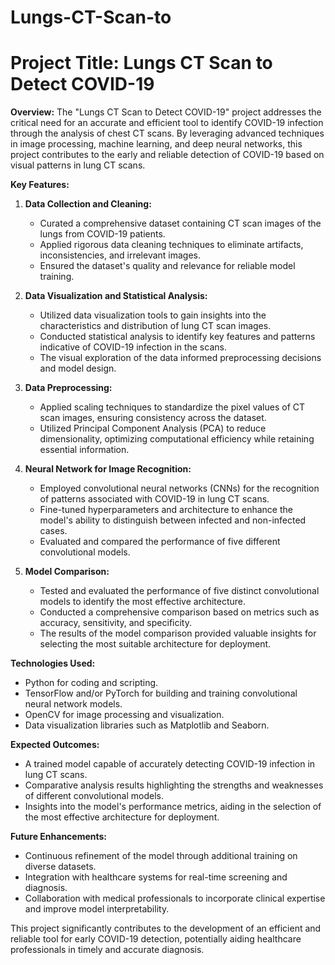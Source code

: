 # Lungs-CT-Scan-to
# **Project Title: Lungs CT Scan to Detect COVID-19**

**Overview:**
The "Lungs CT Scan to Detect COVID-19" project addresses the critical need for an accurate and efficient tool to identify COVID-19 infection through the analysis of chest CT scans. By leveraging advanced techniques in image processing, machine learning, and deep neural networks, this project contributes to the early and reliable detection of COVID-19 based on visual patterns in lung CT scans.

**Key Features:**

1. **Data Collection and Cleaning:**
   - Curated a comprehensive dataset containing CT scan images of the lungs from COVID-19 patients.
   - Applied rigorous data cleaning techniques to eliminate artifacts, inconsistencies, and irrelevant images.
   - Ensured the dataset's quality and relevance for reliable model training.

2. **Data Visualization and Statistical Analysis:**
   - Utilized data visualization tools to gain insights into the characteristics and distribution of lung CT scan images.
   - Conducted statistical analysis to identify key features and patterns indicative of COVID-19 infection in the scans.
   - The visual exploration of the data informed preprocessing decisions and model design.

3. **Data Preprocessing:**
   - Applied scaling techniques to standardize the pixel values of CT scan images, ensuring consistency across the dataset.
   - Utilized Principal Component Analysis (PCA) to reduce dimensionality, optimizing computational efficiency while retaining essential information.

4. **Neural Network for Image Recognition:**
   - Employed convolutional neural networks (CNNs) for the recognition of patterns associated with COVID-19 in lung CT scans.
   - Fine-tuned hyperparameters and architecture to enhance the model's ability to distinguish between infected and non-infected cases.
   - Evaluated and compared the performance of five different convolutional models.

5. **Model Comparison:**
   - Tested and evaluated the performance of five distinct convolutional models to identify the most effective architecture.
   - Conducted a comprehensive comparison based on metrics such as accuracy, sensitivity, and specificity.
   - The results of the model comparison provided valuable insights for selecting the most suitable architecture for deployment.

**Technologies Used:**
- Python for coding and scripting.
- TensorFlow and/or PyTorch for building and training convolutional neural network models.
- OpenCV for image processing and visualization.
- Data visualization libraries such as Matplotlib and Seaborn.

**Expected Outcomes:**
- A trained model capable of accurately detecting COVID-19 infection in lung CT scans.
- Comparative analysis results highlighting the strengths and weaknesses of different convolutional models.
- Insights into the model's performance metrics, aiding in the selection of the most effective architecture for deployment.

**Future Enhancements:**
- Continuous refinement of the model through additional training on diverse datasets.
- Integration with healthcare systems for real-time screening and diagnosis.
- Collaboration with medical professionals to incorporate clinical expertise and improve model interpretability.

This project significantly contributes to the development of an efficient and reliable tool for early COVID-19 detection, potentially aiding healthcare professionals in timely and accurate diagnosis.
